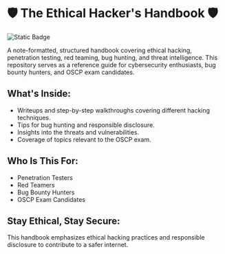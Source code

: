 # 🛡️ The Ethical Hacker's Handbook 🛡️

![Static Badge](https://img.shields.io/badge/version-1.0-blue)

A note-formatted, structured handbook covering ethical hacking, penetration testing, red teaming, bug hunting, and threat intelligence. This repository serves as a reference guide for cybersecurity enthusiasts, bug bounty hunters, and OSCP exam candidates.

## What's Inside:

- Writeups and step-by-step walkthroughs covering different hacking techniques.
- Tips for bug hunting and responsible disclosure.
- Insights into the threats and vulnerabilities.
- Coverage of topics relevant to the OSCP exam.

## Who Is This For:

- Penetration Testers
- Red Teamers
- Bug Bounty Hunters
- OSCP Exam Candidates

## Stay Ethical, Stay Secure:

This handbook emphasizes ethical hacking practices and responsible disclosure to contribute to a safer internet.
